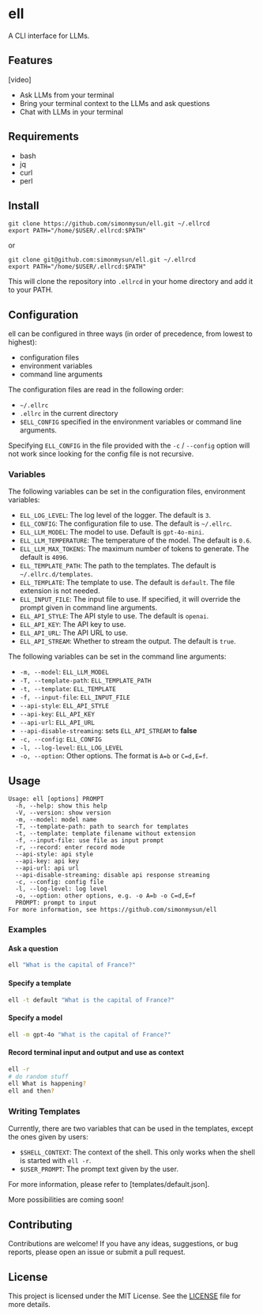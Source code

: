# ell

A CLI interface for LLMs.

## Features
[video]

- Ask LLMs from your terminal
- Bring your terminal context to the LLMs and ask questions
- Chat with LLMs in your terminal

## Requirements

- bash
- jq
- curl
- perl

## Install

```
git clone https://github.com/simonmysun/ell.git ~/.ellrcd
export PATH="/home/$USER/.ellrcd:$PATH"
```
or
```
git clone git@github.com:simonmysun/ell.git ~/.ellrcd
export PATH="/home/$USER/.ellrcd:$PATH"
```

This will clone the repository into `.ellrcd` in your home directory and add it to your PATH. 

## Configuration

ell can be configured in three ways (in order of precedence, from lowest to highest):

- configuration files
- environment variables
- command line arguments

The configuration files are read in the following order:

- `~/.ellrc`
- `.ellrc` in the current directory
- `$ELL_CONFIG` specified in the environment variables or command line arguments.

Specifying `ELL_CONFIG` in the file provided with the `-c` / `--config` option will not work since looking for the config file is not recursive.

### Variables

The following variables can be set in the configuration files, environment variables:

- `ELL_LOG_LEVEL`: The log level of the logger. The default is `3`.
- `ELL_CONFIG`: The configuration file to use. The default is `~/.ellrc`.
- `ELL_LLM_MODEL`: The model to use. Default is `gpt-4o-mini`.
- `ELL_LLM_TEMPERATURE`: The temperature of the model. The default is `0.6`.
- `ELL_LLM_MAX_TOKENS`: The maximum number of tokens to generate. The default is `4096`.
- `ELL_TEMPLATE_PATH`: The path to the templates. The default is `~/.ellrc.d/templates`.
- `ELL_TEMPLATE`: The template to use. The default is `default`. The file extension is not needed.
- `ELL_INPUT_FILE`: The input file to use. If specified, it will override the prompt given in command line arguments.
- `ELL_API_STYLE`: The API style to use. The default is `openai`.
- `ELL_API_KEY`: The API key to use.
- `ELL_API_URL`: The API URL to use.
- `ELL_API_STREAM`: Whether to stream the output. The default is `true`.

The following variables can be set in the command line arguments:

- `-m, --model`: `ELL_LLM_MODEL`
- `-T, --template-path`: `ELL_TEMPLATE_PATH`
- `-t, --template`: `ELL_TEMPLATE`
- `-f, --input-file`: `ELL_INPUT_FILE`
- `--api-style`: `ELL_API_STYLE`
- `--api-key`: `ELL_API_KEY`
- `--api-url`: `ELL_API_URL`
- `--api-disable-streaming`: sets `ELL_API_STREAM` to **false**
- `-c, --config`: `ELL_CONFIG`
- `-l, --log-level`: `ELL_LOG_LEVEL`
- `-o, --option`: Other options. The format is `A=b` or `C=d,E=f`.

## Usage
```
Usage: ell [options] PROMPT
  -h, --help: show this help
  -V, --version: show version
  -m, --model: model name
  -T, --template-path: path to search for templates
  -t, --template: template filename without extension
  -f, --input-file: use file as input prompt
  -r, --record: enter record mode
  --api-style: api style
  --api-key: api key
  --api-url: api url
  --api-disable-streaming: disable api response streaming
  -c, --config: config file
  -l, --log-level: log level
  -o, --option: other options, e.g. -o A=b -o C=d,E=f
  PROMPT: prompt to input
For more information, see https://github.com/simonmysun/ell
```

### Examples
#### Ask a question

```bash
ell "What is the capital of France?"
```

#### Specify a template

```bash
ell -t default "What is the capital of France?"
```

#### Specify a model

```bash
ell -m gpt-4o "What is the capital of France?"
```

#### Record terminal input and output and use as context

```bash
ell -r
# do random stuff
ell What is happening?
ell and then?
```

### Writing Templates
Currently, there are two variables that can be used in the templates, except the ones given by users:

- `$SHELL_CONTEXT`: The context of the shell. This only works when the shell is started with `ell -r`.
- `$USER_PROMPT`: The prompt text given by the user.

For more information, please refer to [templates/default.json].

More possibilities are coming soon!

## Contributing

Contributions are welcome! If you have any ideas, suggestions, or bug reports, please open an issue or submit a pull request.

## License

This project is licensed under the MIT License. See the [LICENSE](LICENSE) file for more details.